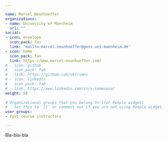 ```yaml
---

name: Marcel Neunhoeffer
organizations:
- name: University of Mannheim 
  url: ""
social:
- icon: envelope
  icon_pack: fas
  link: "mailto:marcel.neunhoeffer@gess.uni-mannheim.de"
- icon: home
  icon_pack: fas
  link: https://www.marcel-neunhoeffer.com/
# - icon: github
#   icon_pack: fab
#   link: https://github.com/vktrsmnv
# - icon: linkedin
#   icon_pack: fab
#   link: https://www.linkedin.com/in/v-semenova/
weight: 50
  
# Organizational groups that you belong to (for People widget)
#   Set this to `[]` or comment out if you are not using People widget.  
user_groups:
- Past course instructors

---
```


Bla-bla-bla

